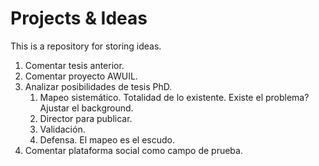 # Projects & Ideas
This is a repository for storing ideas. 

1. Comentar tesis anterior.
2. Comentar proyecto AWUIL.
3. Analizar posibilidades de tesis PhD.
	1. Mapeo sistemático. Totalidad de lo existente. Existe el problema? Ajustar el background.
	2. Director para publicar.
	3. Validación.
	4. Defensa. El mapeo es el escudo.
4. Comentar plataforma social como campo de prueba.


